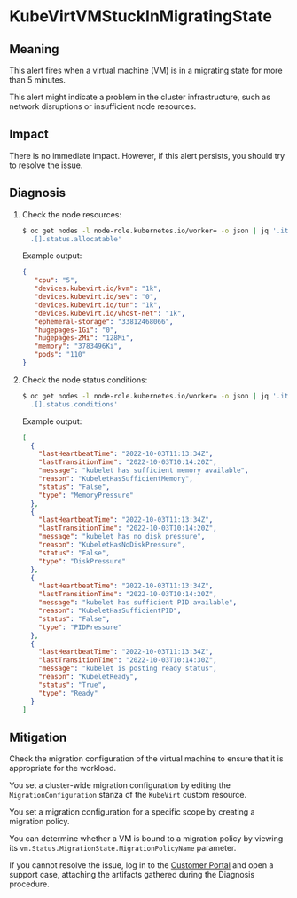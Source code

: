 # KubeVirtVMStuckInMigratingState
<!-- Edited by apinnick, Nov 2022 -->

## Meaning

This alert fires when a virtual machine (VM) is in a migrating state for more
than 5 minutes.

This alert might indicate a problem in the cluster infrastructure, such as network
disruptions or insufficient node resources.

## Impact

There is no immediate impact. However, if this alert persists, you should try
to resolve the issue.

## Diagnosis

1. Check the node resources:

   ```bash
   $ oc get nodes -l node-role.kubernetes.io/worker= -o json | jq '.items | \
     .[].status.allocatable'
   ```

   Example output:

   ```json
   {
      "cpu": "5",
      "devices.kubevirt.io/kvm": "1k",
      "devices.kubevirt.io/sev": "0",
      "devices.kubevirt.io/tun": "1k",
      "devices.kubevirt.io/vhost-net": "1k",
      "ephemeral-storage": "33812468066",
      "hugepages-1Gi": "0",
      "hugepages-2Mi": "128Mi",
      "memory": "3783496Ki",
      "pods": "110"
   }
   ```

2. Check the node status conditions:

   ```bash
   $ oc get nodes -l node-role.kubernetes.io/worker= -o json | jq '.items | \
     .[].status.conditions'
   ```

   Example output:

   ```json
   [
     {
       "lastHeartbeatTime": "2022-10-03T11:13:34Z",
       "lastTransitionTime": "2022-10-03T10:14:20Z",
       "message": "kubelet has sufficient memory available",
       "reason": "KubeletHasSufficientMemory",
       "status": "False",
       "type": "MemoryPressure"
     },
     {
       "lastHeartbeatTime": "2022-10-03T11:13:34Z",
       "lastTransitionTime": "2022-10-03T10:14:20Z",
       "message": "kubelet has no disk pressure",
       "reason": "KubeletHasNoDiskPressure",
       "status": "False",
       "type": "DiskPressure"
     },
     {
       "lastHeartbeatTime": "2022-10-03T11:13:34Z",
       "lastTransitionTime": "2022-10-03T10:14:20Z",
       "message": "kubelet has sufficient PID available",
       "reason": "KubeletHasSufficientPID",
       "status": "False",
       "type": "PIDPressure"
     },
     {
       "lastHeartbeatTime": "2022-10-03T11:13:34Z",
       "lastTransitionTime": "2022-10-03T10:14:30Z",
       "message": "kubelet is posting ready status",
       "reason": "KubeletReady",
       "status": "True",
       "type": "Ready"
     }
   ]
   ```

## Mitigation

Check the migration configuration of the virtual machine to ensure that it is
appropriate for the workload.

You set a cluster-wide migration configuration by editing the `MigrationConfiguration`
stanza of the `KubeVirt` custom resource.

You set a migration configuration for a specific scope by creating a migration
policy.

You can determine whether a VM is bound to a migration policy by viewing its
`vm.Status.MigrationState.MigrationPolicyName` parameter.

If you cannot resolve the issue, log in to the
[Customer Portal](https://access.redhat.com) and open a support case,
attaching the artifacts gathered during the Diagnosis procedure.
